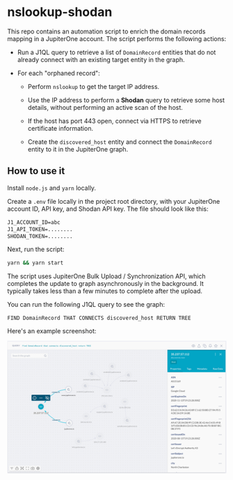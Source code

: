 # nslookup-shodan

This repo contains an automation script to enrich the domain records mapping in a JupiterOne account.
The script performs the following actions:

- Run a J1QL query to retrieve a list of `DomainRecord` entities that do not already connect with an
  existing target entity in the graph.

- For each "orphaned record":
  
  - Perform `nslookup` to get the target IP address.

  - Use the IP address to perform a **Shodan** query to retrieve some host details, without performing 
    an active scan of the host.

  - If the host has port 443 open, connect via HTTPS to retrieve certificate information.

  - Create the `discovered_host` entity and connect the `DomainRecord` entity to it in the JupiterOne
    graph.

## How to use it

Install `node.js` and `yarn` locally.

Create a `.env` file locally in the project root directory, with your JupiterOne account ID, API key, 
and Shodan API key. The file should look like this:

```text
J1_ACCOUNT_ID=abc
J1_API_TOKEN=........
SHODAN_TOKEN=........
```

Next, run the script:

```bash
yarn && yarn start
```

The script uses JupiterOne Bulk Upload / Synchronization API, which completes the update to graph
asynchronously in the background. It typically takes less than a few minutes to complete after the
upload.

You can run the following J1QL query to see the graph:

```j1ql
FIND DomainRecord THAT CONNECTS discovered_host RETURN TREE
```

Here's an example screenshot:

![graph](graph.png)
